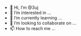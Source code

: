 - 👋 Hi, I’m @3uj
- 👀 I’m interested in ...
- 🌱 I’m currently learning ...
- 💞️ I’m looking to collaborate on ...
- 📫 How to reach me ...

<!---
3uj/3uj is a ✨ special ✨ repository because its `README.md` (this file) appears on your GitHub profile.
You can click the Preview link to take a look at your changes.
--->
